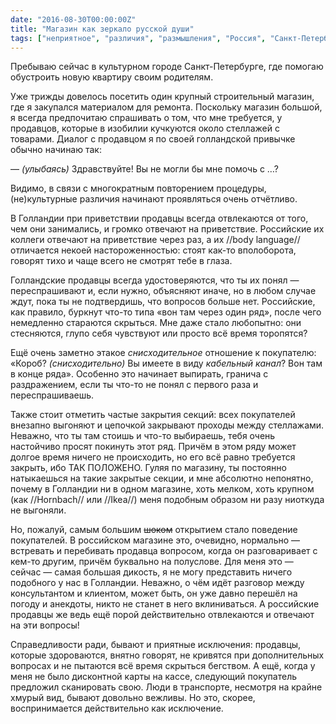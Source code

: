 ```yaml
---
date: "2016-08-30T00:00:00Z"
title: "Магазин как зеркало русской души"
tags: ["неприятное", "различия", "размышления", "Россия", "Санкт-Петербург"]
---
```


Пребываю сейчас в культурном городе Санкт-Петербурге, где помогаю обустроить новую квартиру своим родителям.

Уже трижды довелось посетить один крупный строительный магазин, где я закупался материалом для ремонта. Поскольку магазин большой, я всегда предпочитаю спрашивать о том, что мне требуется, у продавцов, которые в изобилии кучкуются около стеллажей с товарами. Диалог с продавцом я по своей голландской привычке обычно начинаю так:

<!--more-->

— *(улыбаясь)* Здравствуйте! Вы не могли бы мне помочь с …?

Видимо, в связи с многократным повторением процедуры, (не)культурные различия начинают проявляться очень отчётливо.

В Голландии при приветствии продавцы всегда отвлекаются от того, чем они занимались, и громко отвечают на приветствие. Российские их коллеги отвечают на приветствие через раз, а их //body language// отличается некоей настороженностью: стоят как-то вполоборота, говорят тихо и чаще всего не смотрят тебе в глаза.

Голландские продавцы всегда удостоверяются, что ты их понял — переспрашивают и, если нужно, объясняют иначе, но в любом случае ждут, пока ты не подтвердишь, что вопросов больше нет. Российские, как правило, буркнут что-то типа «вон там через один ряд», после чего немедленно стараются скрыться. Мне даже стало любопытно: они стесняются, глупо себя чувствуют или просто всё время торопятся?

Ещё очень заметно этакое *снисходительное* отношение к покупателю: «Короб? *(снисходительно)* Вы имеете в виду *кабельный канал*? Вон там в конце ряда». Особенно это начинает выпирать, гранича с раздражением, если ты что-то не понял с первого раза и переспрашиваешь.

Также стоит отметить частые закрытия секций: всех покупателей внезапно выгоняют и цепочкой закрывают проходы между стеллажами. Неважно, что ты там стоишь и что-то выбираешь, тебя очень настойчиво просят покинуть этот ряд. Причём в этом ряду может долгое время ничего не происходить, но его всё равно требуется закрыть, ибо ТАК ПОЛОЖЕНО. Гуляя по магазину, ты постоянно натыкаешься на такие закрытые секции, и мне абсолютно непонятно, почему в Голландии ни в одном магазине, хоть мелком, хоть крупном (как //Hornbach// или //Ikea//) меня подобным образом ни разу ниоткуда не выгоняли.

Но, пожалуй, самым большим ~~шоком~~ открытием стало поведение покупателей. В российском магазине это, очевидно, нормально — встревать и перебивать продавца вопросом, когда он разговаривает с кем-то другим, причём буквально на полуслове. Для меня это — сейчас — самая большая дикость, я не могу представить ничего подобного у нас в Голландии. Неважно, о чём идёт разговор между консультантом и клиентом, может быть, он уже давно перешёл на погоду и анекдоты, никто не станет в него вклиниваться. А российские продавцы же ведь ещё порой действительно отвлекаются и отвечают на эти вопросы!

Справедливости ради, бывают и приятные исключения: продавцы, которые здороваются, внятно говорят, не кривятся при дополнительных вопросах и не пытаются всё время скрыться бегством. А ещё, когда у меня не было дисконтной карты на кассе, следующий покупатель предложил сканировать свою. Люди в транспорте, несмотря на крайне хмурый вид, бывают довольно вежливы. Но это, скорее, воспринимается действительно как исключение.
